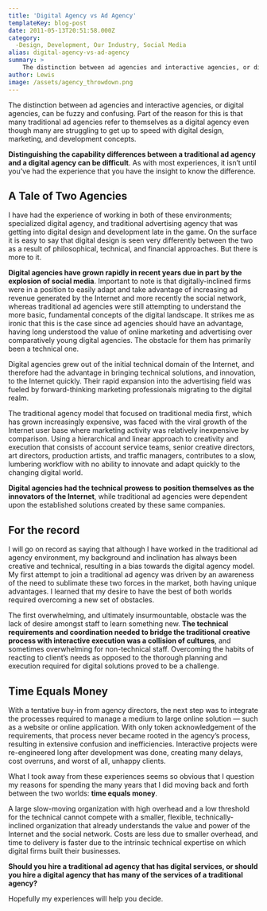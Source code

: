 ```yaml
---
title: 'Digital Agency vs Ad Agency'
templateKey: blog-post
date: 2011-05-13T20:51:58.000Z
category: 
  -Design, Development, Our Industry, Social Media
alias: digital-agency-vs-ad-agency
summary: > 
  	The distinction between ad agencies and interactive agencies, or digital agencies, can be fuzzy and confusing. Part of the reason for this is that many traditional ad agencies refer to themselves as a digital agency even though many are struggling to get up to speed with digital design, marketing, and development concepts.
author: Lewis
image: /assets/agency_throwdown.png
---
```


The distinction between ad agencies and interactive agencies, or digital agencies, can be fuzzy and confusing. Part of the reason for this is that many traditional ad agencies refer to themselves as a digital agency even though many are struggling to get up to speed with digital design, marketing, and development concepts.

**Distinguishing the capability differences between a traditional ad agency and a digital agency can be difficult**. As with most experiences, it isn’t until you’ve had the experience that you have the insight to know the difference.

A Tale of Two Agencies
----------------------

I have had the experience of working in both of these environments; specialized digital agency, and traditional advertising agency that was getting into digital design and development late in the game. On the surface it is easy to say that digital design is seen very differently between the two as a result of philosophical, technical, and financial approaches. But there is more to it.

**Digital agencies have grown rapidly in recent years due in part by the explosion of social media**. Important to note is that digitally-inclined firms were in a position to easily adapt and take advantage of increasing ad revenue generated by the Internet and more recently the social network, whereas traditional ad agencies were still attempting to understand the more basic, fundamental concepts of the digital landscape. It strikes me as ironic that this is the case since ad agencies should have an advantage, having long understood the value of online marketing and advertising over comparatively young digital agencies. The obstacle for them has primarily been a technical one.

Digital agencies grew out of the initial technical domain of the Internet, and therefore had the advantage in bringing technical solutions, and innovation, to the Internet quickly. Their rapid expansion into the advertising field was fueled by forward-thinking marketing professionals migrating to the digital realm.

The traditional agency model that focused on traditional media first, which has grown increasingly expensive, was faced with the viral growth of the Internet user base where marketing activity was relatively inexpensive by comparison. Using a hierarchical and linear approach to creativity and execution that consists of account service teams, senior creative directors, art directors, production artists, and traffic managers, contributes to a slow, lumbering workflow with no ability to innovate and adapt quickly to the changing digital world.

**Digital agencies had the technical prowess to position themselves as the innovators of the Internet**, while traditional ad agencies were dependent upon the established solutions created by these same companies.

For the record
--------------

I will go on record as saying that although I have worked in the traditional ad agency environment, my background and inclination has always been creative and technical, resulting in a bias towards the digital agency model. My first attempt to join a traditional ad agency was driven by an awareness of the need to sublimate these two forces in the market, both having unique advantages. I learned that my desire to have the best of both worlds required overcoming a new set of obstacles.

The first overwhelming, and ultimately insurmountable, obstacle was the lack of desire amongst staff to learn something new. **The technical requirements and coordination needed to bridge the traditional creative process with interactive execution was a collision of cultures**, and sometimes overwhelming for non-technical staff. Overcoming the habits of reacting to client’s needs as opposed to the thorough planning and execution required for digital solutions proved to be a challenge.

Time Equals Money
-----------------

With a tentative buy-in from agency directors, the next step was to integrate the processes required to manage a medium to large online solution — such as a website or online application. With only token acknowledgement of the requirements, that process never became rooted in the agency’s process, resulting in extensive confusion and inefficiencies. Interactive projects were re-engineered long after development was done, creating many delays, cost overruns, and worst of all, unhappy clients.

What I took away from these experiences seems so obvious that I question my reasons for spending the many years that I did moving back and forth between the two worlds: **time equals money**.

A large slow-moving organization with high overhead and a low threshold for the technical cannot compete with a smaller, flexible, technically-inclined organization that already understands the value and power of the Internet and the social network. Costs are less due to smaller overhead, and time to delivery is faster due to the intrinsic technical expertise on which digital firms built their businesses.

**Should you hire a traditional ad agency that has digital services, or should you hire a digital agency that has many of the services of a traditional agency?**

Hopefully my experiences will help you decide.